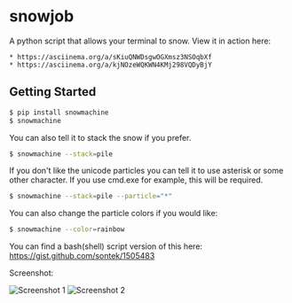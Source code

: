 snowjob
=======

A python script that allows your terminal to snow. View it in action here:

    * https://asciinema.org/a/sKiuQNWDsgwOGXmsz3NSOqbXf
    * https://asciinema.org/a/kjNOzeWQKWN4KMj298VQDyBjY

Getting Started
---------------

```bash
$ pip install snowmachine
$ snowmachine
```

You can also tell it to stack the snow if you prefer.

```bash
$ snowmachine --stack=pile
```

If you don't like the unicode particles you can tell it to use
asterisk or some other character.  If you use cmd.exe for example,
this will be required.

```bash
$ snowmachine --stack=pile --particle="*"
```

You can also change the particle colors if you would like:

```bash
$ snowmachine --color=rainbow
```


You can find a bash(shell) script version of this here:
https://gist.github.com/sontek/1505483


Screenshot:

![Screenshot 1](https://i.imgur.com/r8MRa17.png)
![Screenshot 2](https://i.imgur.com/d8rH4de.png)
